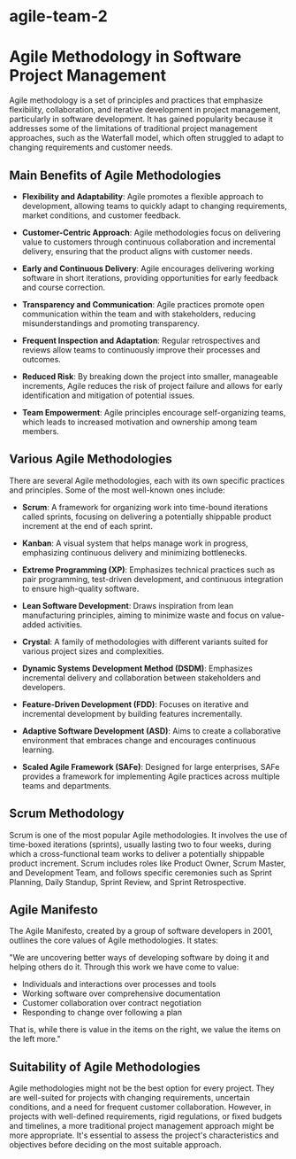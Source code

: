 # agile-team-2

# Agile Methodology in Software Project Management

Agile methodology is a set of principles and practices that emphasize flexibility, collaboration, and iterative development in project management, particularly in software development. It has gained popularity because it addresses some of the limitations of traditional project management approaches, such as the Waterfall model, which often struggled to adapt to changing requirements and customer needs.

## Main Benefits of Agile Methodologies

- **Flexibility and Adaptability**: Agile promotes a flexible approach to development, allowing teams to quickly adapt to changing requirements, market conditions, and customer feedback.
  
- **Customer-Centric Approach**: Agile methodologies focus on delivering value to customers through continuous collaboration and incremental delivery, ensuring that the product aligns with customer needs.
  
- **Early and Continuous Delivery**: Agile encourages delivering working software in short iterations, providing opportunities for early feedback and course correction.
  
- **Transparency and Communication**: Agile practices promote open communication within the team and with stakeholders, reducing misunderstandings and promoting transparency.
  
- **Frequent Inspection and Adaptation**: Regular retrospectives and reviews allow teams to continuously improve their processes and outcomes.
  
- **Reduced Risk**: By breaking down the project into smaller, manageable increments, Agile reduces the risk of project failure and allows for early identification and mitigation of potential issues.
  
- **Team Empowerment**: Agile principles encourage self-organizing teams, which leads to increased motivation and ownership among team members.

## Various Agile Methodologies

There are several Agile methodologies, each with its own specific practices and principles. Some of the most well-known ones include:

- **Scrum**: A framework for organizing work into time-bound iterations called sprints, focusing on delivering a potentially shippable product increment at the end of each sprint.
  
- **Kanban**: A visual system that helps manage work in progress, emphasizing continuous delivery and minimizing bottlenecks.
  
- **Extreme Programming (XP)**: Emphasizes technical practices such as pair programming, test-driven development, and continuous integration to ensure high-quality software.
  
- **Lean Software Development**: Draws inspiration from lean manufacturing principles, aiming to minimize waste and focus on value-added activities.
  
- **Crystal**: A family of methodologies with different variants suited for various project sizes and complexities.
  
- **Dynamic Systems Development Method (DSDM)**: Emphasizes incremental delivery and collaboration between stakeholders and developers.
  
- **Feature-Driven Development (FDD)**: Focuses on iterative and incremental development by building features incrementally.
  
- **Adaptive Software Development (ASD)**: Aims to create a collaborative environment that embraces change and encourages continuous learning.
  
- **Scaled Agile Framework (SAFe)**: Designed for large enterprises, SAFe provides a framework for implementing Agile practices across multiple teams and departments.

## Scrum Methodology

Scrum is one of the most popular Agile methodologies. It involves the use of time-boxed iterations (sprints), usually lasting two to four weeks, during which a cross-functional team works to deliver a potentially shippable product increment. Scrum includes roles like Product Owner, Scrum Master, and Development Team, and follows specific ceremonies such as Sprint Planning, Daily Standup, Sprint Review, and Sprint Retrospective.

## Agile Manifesto

The Agile Manifesto, created by a group of software developers in 2001, outlines the core values of Agile methodologies. It states:

"We are uncovering better ways of developing software by doing it and helping others do it. Through this work we have come to value:

- Individuals and interactions over processes and tools
- Working software over comprehensive documentation
- Customer collaboration over contract negotiation
- Responding to change over following a plan

That is, while there is value in the items on the right, we value the items on the left more."

## Suitability of Agile Methodologies

Agile methodologies might not be the best option for every project. They are well-suited for projects with changing requirements, uncertain conditions, and a need for frequent customer collaboration. However, in projects with well-defined requirements, rigid regulations, or fixed budgets and timelines, a more traditional project management approach might be more appropriate. It's essential to assess the project's characteristics and objectives before deciding on the most suitable approach.
